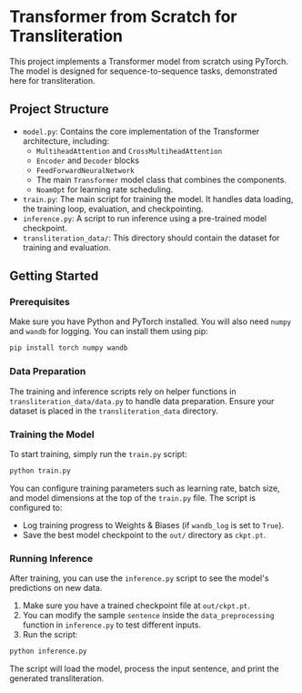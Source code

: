 # Transformer from Scratch for Transliteration

This project implements a Transformer model from scratch using PyTorch. The model is designed for sequence-to-sequence tasks, demonstrated here for transliteration.

## Project Structure

-   `model.py`: Contains the core implementation of the Transformer architecture, including:
    -   `MultiheadAttention` and `CrossMultiheadAttention`
    -   `Encoder` and `Decoder` blocks
    -   `FeedForwardNeuralNetwork`
    -   The main `Transformer` model class that combines the components.
    -   `NoamOpt` for learning rate scheduling.
-   `train.py`: The main script for training the model. It handles data loading, the training loop, evaluation, and checkpointing.
-   `inference.py`: A script to run inference using a pre-trained model checkpoint.
-   `transliteration_data/`: This directory should contain the dataset for training and evaluation.

## Getting Started

### Prerequisites

Make sure you have Python and PyTorch installed. You will also need `numpy` and `wandb` for logging. You can install them using pip:

```bash
pip install torch numpy wandb
```

### Data Preparation

The training and inference scripts rely on helper functions in `transliteration_data/data.py` to handle data preparation. Ensure your dataset is placed in the `transliteration_data` directory.

### Training the Model

To start training, simply run the `train.py` script:

```bash
python train.py
```

You can configure training parameters such as learning rate, batch size, and model dimensions at the top of the `train.py` file. The script is configured to:
-   Log training progress to Weights & Biases (if `wandb_log` is set to `True`).
-   Save the best model checkpoint to the `out/` directory as `ckpt.pt`.

### Running Inference

After training, you can use the `inference.py` script to see the model's predictions on new data.

1.  Make sure you have a trained checkpoint file at `out/ckpt.pt`.
2.  You can modify the sample `sentence` inside the `data_preprocessing` function in `inference.py` to test different inputs.
3.  Run the script:

```bash
python inference.py
```

The script will load the model, process the input sentence, and print the generated transliteration.
